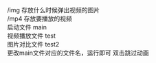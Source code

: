 /img 存放什么时候弹出视频的图片<br/>
/mp4 存放要播放的视频<br/>
启动文件 main<br/>
视频播放文件 test<br/>
图片对比文件 test2<br/>
更改main文件对应的文件名，运行即可
双击跳过动画